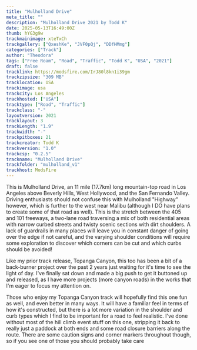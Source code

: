 ```yaml
---
title: "Mulholland Drive"
meta_title: ""
description: "Mulholland Drive 2021 by Todd K"
date: 2025-05-13T16:49:00Z
thumb: hYG3g9w
trackmainimage: xteTxCh
trackgallery: ["QxeshKe", "JVF0pQj", "DDfHMmg"] 
categories: ["Track"]
author: "Theodora"
tags: ["Free Roam", "Road", "Traffic", "Todd K", "USA", "2021"]
draft: false
tracklink: https://modsfire.com/IrJ80l8kn1i39gm
trackzipsize: "309 MB"
tracklocation: USA
trackimage: usa
trackcity: Los Angeles
trackhosted: ["USA"]
tracktype: ["Road", "Traffic"]
trackclass: "-" 
layoutversion: 2021
tracklayout: 3
trackLength: "1.9"
trackwidth: "-"
trackpitboxes: 21
trackcreator: Todd K
trackversion: "1.0"
trackcsp: "0.2.5"
trackname: "Mulholland Drive"
trackfolder: "mulholland_v1"
trackhost: ModsFire
---
```

This is Mulholland Drive, an 11 mile (17.7km) long mountain-top road in Los Angeles above Beverly Hills, West Hollywood, and the San Fernando Valley. Driving enthusiasts should not confuse this with Mulholland "Highway" however, which is further to the west near Malibu (although I DO have plans to create some of that road as well). This is the stretch between the 405 and 101 freeways, a two-lane road traversing a mix of both residential areas with narrow curbed streets and twisty scenic sections with dirt shoulders. A lack of guardrails in many places will leave you in constant danger of going over the edge if not careful, and the varying shoulder conditions will require some exploration to discover which corners can be cut and which curbs should be avoided!

Like my prior track release, Topanga Canyon, this too has been a bit of a back-burner project over the past 2 years just waiting for it's time to see the light of day. I've finally sat down and made a big push to get it buttoned up and released, as I have more projects (more canyon roads) in the works that I'm eager to focus my attention on.

Those who enjoy my Topanga Canyon track will hopefully find this one fun as well, and even better in many ways. It will have a familiar feel in terms of how it's constructed, but there is a lot more variation in the shoulder and curb types which I find to be important for a road to feel realistic. I've done without most of the hill climb event stuff on this one, stripping it back to really just a paddock at both ends and some road closure barriers along the route. There are some caution signs and corner markers throughout though, so if you see one of those you should probably take care
